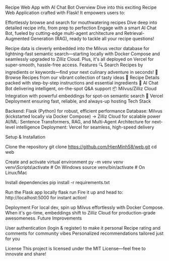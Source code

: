 Recipe Web App with AI Chat Bot
Overview
Dive into this exciting Recipe Web Application crafted with Flask! It empowers users to:

Effortlessly browse and search for mouthwatering recipes
Dive deep into detailed recipe info, from prep to perfection
Engage with a smart AI Chat Bot, fueled by cutting-edge multi-agent architecture and Retrieval-Augmented Generation (RAG), ready to tackle all your recipe questions!

Recipe data is cleverly embedded into the Milvus vector database for lightning-fast semantic search—starting locally with Docker Compose and seamlessly upgraded to Zilliz Cloud. Plus, it's all deployed on Vercel for super-smooth, hassle-free access.
Features
🔍 Search Recipes by ingredients or keywords—find your next culinary adventure in seconds!
📖 Browse Recipes from our vibrant collection of tasty ideas
🥘 Recipe Details packed with step-by-step instructions and essential ingredients
🤖 AI Chat Bot delivering intelligent, on-the-spot Q&A support
📦 Milvus/Zilliz Cloud Integration with powerful embeddings for spot-on semantic search
🚀 Vercel Deployment ensuring fast, reliable, and always-up hosting
Tech Stack

Backend: Flask (Python) for robust, efficient performance
Database: Milvus (kickstarted locally via Docker Compose) → Zilliz Cloud for scalable power
AI/ML: Sentence Transformers, RAG, and Multi-Agent Architecture for next-level intelligence
Deployment: Vercel for seamless, high-speed delivery

Setup & Installation


Clone the repository
git clone https://github.com/HienMinh58/web.git
cd web


Create and activate virtual environment
py -m venv venv
venv\Scripts\activate   # On Windows
source venv/bin/activate # On Linux/Mac


Install dependencies
pip install -r requirements.txt


Run the Flask app locally
flask run
Fire it up and head to: http://localhost:5000 for instant action!


Deployment
For local dev, spin up Milvus effortlessly with Docker Compose. When it's go-time, embeddings shift to Zilliz Cloud for production-grade awesomeness.
Future Improvements

User authentication (login & register) to make it personal
Recipe rating and comments for community vibes
Personalized recommendations tailored just for you

License
This project is licensed under the MIT License—feel free to innovate and share!

